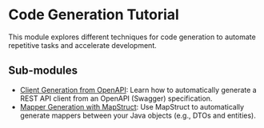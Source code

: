 # Code Generation Tutorial

This module explores different techniques for code generation to automate repetitive tasks and accelerate development.

## Sub-modules

- [Client Generation from OpenAPI](client-generation-tutorial): Learn how to automatically generate a REST API client from an OpenAPI (Swagger) specification.
- [Mapper Generation with MapStruct](mapper-tutorial): Use MapStruct to automatically generate mappers between your Java objects (e.g., DTOs and entities).
